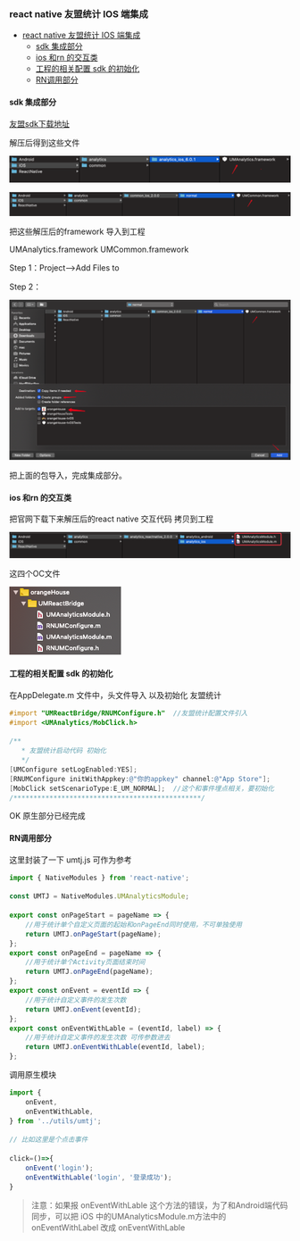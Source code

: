 ### react native 友盟统计 IOS 端集成

<!-- TOC -->

- [react native 友盟统计 IOS 端集成](#react-native-友盟统计-ios-端集成)
    - [sdk 集成部分](#sdk-集成部分)
    - [ios  和rn 的交互类](#ios--和rn-的交互类)
    - [工程的相关配置 sdk 的初始化](#工程的相关配置-sdk-的初始化)
    - [RN调用部分](#rn调用部分)

<!-- /TOC -->

#### sdk 集成部分

[友盟sdk下载地址](https://developer.umeng.com/sdk/reactnative)

解压后得到这些文件

![um6](https://github.com/fightingljm/myblog/blob/master/src/image/um6.png)

![um7](https://github.com/fightingljm/myblog/blob/master/src/image/um7.png)

把这些解压后的framework 导入到工程

 UMAnalytics.framework
 UMCommon.framework

Step 1：Project-->Add Files to 

Step 2：

![um8](https://github.com/fightingljm/myblog/blob/master/src/image/um8.png)

把上面的包导入，完成集成部分。

#### ios  和rn 的交互类

把官网下载下来解压后的react native 交互代码  拷贝到工程

![um9](https://github.com/fightingljm/myblog/blob/master/src/image/um9.png)

这四个OC文件

![um10](https://github.com/fightingljm/myblog/blob/master/src/image/um10.png)

#### 工程的相关配置 sdk 的初始化

在AppDelegate.m 文件中，头文件导入 以及初始化 友盟统计

```objective-c
#import "UMReactBridge/RNUMConfigure.h"  //友盟统计配置文件引入
#import <UMAnalytics/MobClick.h>

/**
   * 友盟统计启动代码 初始化
   */
[UMConfigure setLogEnabled:YES];
[RNUMConfigure initWithAppkey:@"你的appkey" channel:@"App Store"];
[MobClick setScenarioType:E_UM_NORMAL];  //这个和事件埋点相关，要初始化
/***********************************************/
```

OK 原生部分已经完成

#### RN调用部分

这里封装了一下 umtj.js 可作为参考

```javascript
import { NativeModules } from 'react-native';

const UMTJ = NativeModules.UMAnalyticsModule;

export const onPageStart = pageName => {
    //用于统计单个自定义页面的起始和onPageEnd同时使用，不可单独使用
    return UMTJ.onPageStart(pageName);
};
export const onPageEnd = pageName => {
    //用于统计单个Activity页面结束时间
    return UMTJ.onPageEnd(pageName);
};
export const onEvent = eventId => {
    //用于统计自定义事件的发生次数
    return UMTJ.onEvent(eventId);
};
export const onEventWithLable = (eventId, label) => {
    //用于统计自定义事件的发生次数 可传参数进去
    return UMTJ.onEventWithLable(eventId, label);
};
```

调用原生模块

```javascript
import {
    onEvent,
    onEventWithLable,
} from '../utils/umtj';

// 比如这里是个点击事件

click=()=>{
    onEvent('login');
    onEventWithLable('login', '登录成功');
}
```



>注意：如果报 onEventWithLable 这个方法的错误，为了和Android端代码同步，可以把 iOS 中的UMAnalyticsModule.m方法中的 onEventWithLabel 改成 onEventWithLable